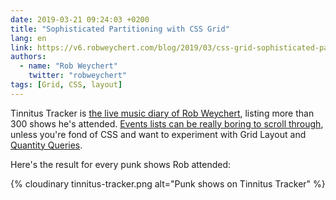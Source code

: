 ```yaml
---
date: 2019-03-21 09:24:03 +0200
title: "Sophisticated Partitioning with CSS Grid"
lang: en
link: https://v6.robweychert.com/blog/2019/03/css-grid-sophisticated-partitioning/
authors:
  - name: "Rob Weychert"
    twitter: "robweychert"
tags: [Grid, CSS, layout]
---
```


Tinnitus Tracker is [the live music diary of Rob Weychert](https://v6.robweychert.com/blog/2019/02/introducing-tinnitus-tracker/), listing more than 300 shows he's attended. [Events lists can be really boring to scroll through](https://v6.robweychert.com/blog/2018/06/designing-better-concert-listings/), unless you're fond of CSS and want to experiment with Grid Layout and [Quantity Queries](https://alistapart.com/article/quantity-queries-for-css).

Here's the result for every punk shows Rob attended:

{% cloudinary tinnitus-tracker.png alt="Punk shows on Tinnitus Tracker" %}
